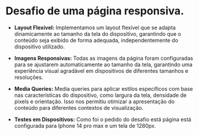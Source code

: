 # Desafio de uma página responsiva.
- **Layout Flexível:** Implementamos um layout flexível que se adapta dinamicamente ao tamanho da tela do dispositivo, garantindo que o conteúdo seja exibido de forma adequada, independentemente do dispositivo utilizado.

- **Imagens Responsivas:** Todas as imagens da página foram configuradas para se ajustarem automaticamente ao tamanho da tela, garantindo uma experiência visual agradável em dispositivos de diferentes tamanhos e resoluções.

- **Media Queries:** Media queries para aplicar estilos específicos com base nas características do dispositivo, como largura da tela, densidade de pixels e orientação. Isso nos permitiu otimizar a apresentação do conteúdo para diferentes contextos de visualização.

- **Testes em Dispositivos:** Como foi o pedido do desafio está página está configurada para Iphone 14 pro max e um tela de 1280px.
